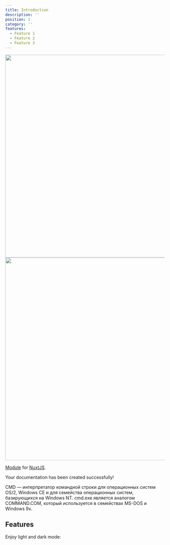 ```yaml
---
title: Introduction
description: ''
position: 1
category: ''
features:
  - Feature 1
  - Feature 2
  - Feature 3
---
```


<img src="/preview.png" class="light-img" width="1280" height="640" alt=""/>
<img src="/preview-dark.png" class="dark-img" width="1280" height="640" alt=""/>

[Module]() for [NuxtJS](https://nuxtjs.org).

<alert type="success">

Your documentation has been created successfully!

</alert>

CMD — интерпретатор командной строки для операционных систем OS/2, Windows CE и для семейства операционных систем, базирующихся на Windows NT. cmd.exe является аналогом COMMAND.COM, который используется в семействах MS-DOS и Windows 9x.

## Features

<list :items="features"></list>

<p class="flex items-center">Enjoy light and dark mode:&nbsp;<app-color-switcher class="inline-flex ml-2"></app-color-switcher></p>
